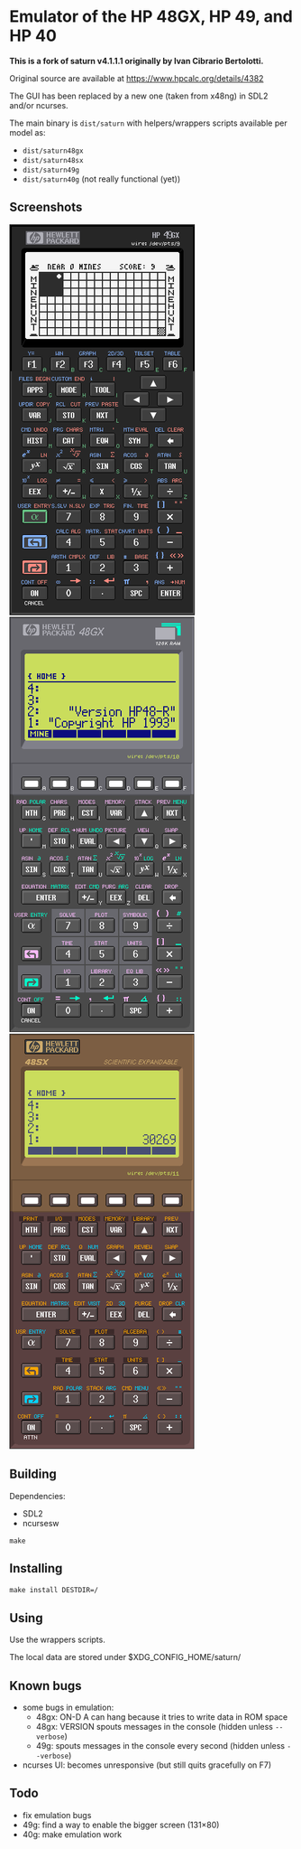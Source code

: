 # Emulator of the HP 48GX, HP 49, and HP 40

**This is a fork of saturn v4.1.1.1 originally by Ivan Cibrario Bertolotti.**

Original source are available at https://www.hpcalc.org/details/4382

The GUI has been replaced by a new one (taken from x48ng) in SDL2 and/or ncurses.

The main binary is `dist/saturn` with helpers/wrappers scripts available per model as:
* `dist/saturn48gx`
* `dist/saturn48sx`
* `dist/saturn49g`
* `dist/saturn40g` (not really functional (yet))

## Screenshots

![screenshot of saturn49g](./saturn49g.png?raw=true "screenshot of saturn49g")
![screenshot of saturn48gx](./saturn48gx.png?raw=true "screenshot of saturn48gx")
![screenshot of saturn48sx](./saturn48sx.png?raw=true "screenshot of saturn48sx")

## Building

Dependencies:
- SDL2
- ncursesw


``` shell
make
```

## Installing
``` shell
make install DESTDIR=/
```

## Using
Use the wrappers scripts.

The local data are stored under $XDG_CONFIG_HOME/saturn<model>/

## Known bugs
- some bugs in emulation:
  - 48gx: ON-D A can hang because it tries to write data in ROM space
  - 48gx: VERSION spouts messages in the console (hidden unless `--verbose`)
  - 49g: spouts messages in the console every second (hidden unless `--verbose`)
- ncurses UI: becomes unresponsive (but still quits gracefully on F7)

## Todo
- fix emulation bugs
- 49g: find a way to enable the bigger screen (131×80)
- 40g: make emulation work

